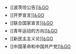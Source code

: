 - [[波茨坦公告]][♿GO](https://github.com/FourteenD/Note/blob/main/波茨坦公告.md)
- [[开罗宣言]][♿GO](https://github.com/FourteenD/Note/blob/main/开罗宣言.md)
- [[联合国家宣言]][♿GO](https://github.com/FourteenD/Note/blob/main/联合国家宣言.md)
- [[青年运动的方向]][♿GO](https://github.com/FourteenD/Note/blob/main/青年运动的方向.md)
- [[新民主主义论]][♿GO](https://github.com/FourteenD/Note/blob/main/新民主主义论.md)
- [[中国革命和中国共产党]][♿GO](https://github.com/FourteenD/Note/blob/main/中国革命和中国共产党.md)
